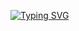 [![Typing SVG](https://readme-typing-svg.demolab.com?font=Fira+Sans&duration=3000&pause=100&color=08D6F7&background=FFFFFF00&center=true&vCenter=true&width=420&lines=Hi%2C;Full+stack+python+;And+flutter+developer;Intermediate+in+coding...;+Fell+in+love+with+programming)](https://git.io/typing-svg)
